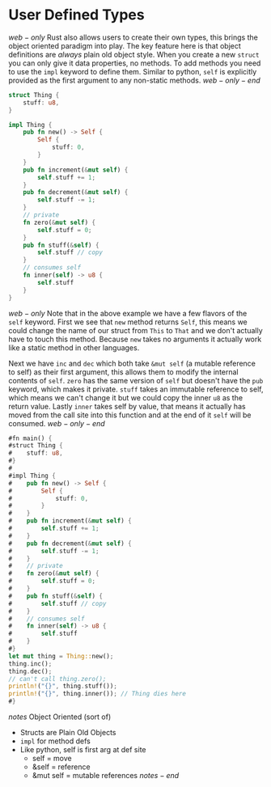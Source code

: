 # User Defined Types
$web-only$
Rust also allows users to create their own types, this brings the object oriented paradigm into play. The key feature here is that object definitions are *always* plain old object style. When you create a new `struct` you can only give it data properties, no methods. To add methods you need to use the `impl` keyword to define them. Similar to python, `self` is explicitly provided as the first argument to any non-static methods. 
$web-only-end$
```rust
struct Thing {
    stuff: u8,
}

impl Thing {
    pub fn new() -> Self {
        Self {
            stuff: 0,
        }
    }
    pub fn increment(&mut self) {
        self.stuff += 1;
    }
    pub fn decrement(&mut self) {
        self.stuff -= 1;
    }
    // private
    fn zero(&mut self) {
        self.stuff = 0;
    }
    pub fn stuff(&self) {
        self.stuff // copy
    }
    // consumes self
    fn inner(self) -> u8 {
        self.stuff
    }
}
```

$web-only$
Note that in the above example we have a few flavors of the `self` keyword. First we see that `new` method returns `Self`, this means we could change the name of our struct from `This` to `That` and we don't actually have to touch this method. Because `new` takes no arguments it actually work like a static method in other languages.

Next we have `inc` and `dec` which both take `&mut self` (a mutable reference to self) as their first argument, this allows them to modify the internal contents of `self`. `zero` has the same version of `self` but doesn't have the `pub` keyword, which makes it private. `stuff` takes an immutable reference to self, which means we can't change it but we could copy the inner `u8` as the return value. Lastly `inner` takes self by value, that means it actually has moved from the call site into this function and at the end of it `self` will be consumed. 
$web-only-end$

```rust
#fn main() {
#struct Thing {
#    stuff: u8,
#}
#
#impl Thing {
#    pub fn new() -> Self {
#        Self {
#            stuff: 0,
#        }
#    }
#    pub fn increment(&mut self) {
#        self.stuff += 1;
#    }
#    pub fn decrement(&mut self) {
#        self.stuff -= 1;
#    }
#    // private
#    fn zero(&mut self) {
#        self.stuff = 0;
#    }
#    pub fn stuff(&self) {
#        self.stuff // copy
#    }
#    // consumes self
#    fn inner(self) -> u8 {
#        self.stuff
#    }
#}
let mut thing = Thing::new();
thing.inc();
thing.dec();
// can't call thing.zero();
println!("{}", thing.stuff());
println!("{}", thing.inner()); // Thing dies here
#}
```

$notes$
Object Oriented (sort of)
- Structs are Plain Old Objects
- `impl` for method defs
- Like python, self is first arg at def site
  - self = move
  - &self = reference
  - &mut self = mutable references
$notes-end$